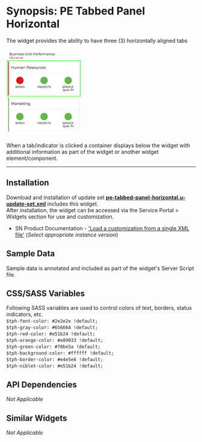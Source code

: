 # Synopsis: PE Tabbed Panel Horizontal 

The widget provides the ability to have three (3) horizontally aligned tabs

![](../images/pe-tabbed-panel-horizontal.png)

When a tab/indicator is clicked a container displays below the widget with additional information as part of the widget or another widget element/component.

***

## Installation

Download and installation of update set **[pe-tabbed-panel-horizontal.u-update-set.xml]()** includes this widget.
<br/>After installation, the widget can be accessed via the Service Portal > Widgets section for use and customization.
* SN Product Documentation - ['Load a customization from a single XML file'](https://docs.servicenow.com/search?q=Load+a+customization+from+a+single+XML+file)   (<i>Select appropriate instance version</i>)


## Sample Data

Sample data is annotated and included as part of the widget's Server Script file.

## CSS/SASS Variables

Following SASS variables are used to control colors of text, borders, status indicators, etc.<br/>
`$tph-font-color: #2e2e2e !default;`<br/>
`$tph-gray-color: #65666A !default;`<br/>
`$tph-red-color: #e51b24 !default;`<br/>
`$tph-orange-color: #e89033 !default;`<br/>
`$tph-green-color: #70be5a !default;`<br/>
`$tph-background-color: #ffffff !default;`<br/>
`$tph-border-color: #e4e5e6 !default;`<br/>
`$tph-niblet-color: #e51b24 !default;`<br/>

## API Dependencies
<i>Not Applicable</i>

## Similar Widgets
<i>Not Applicable</i>